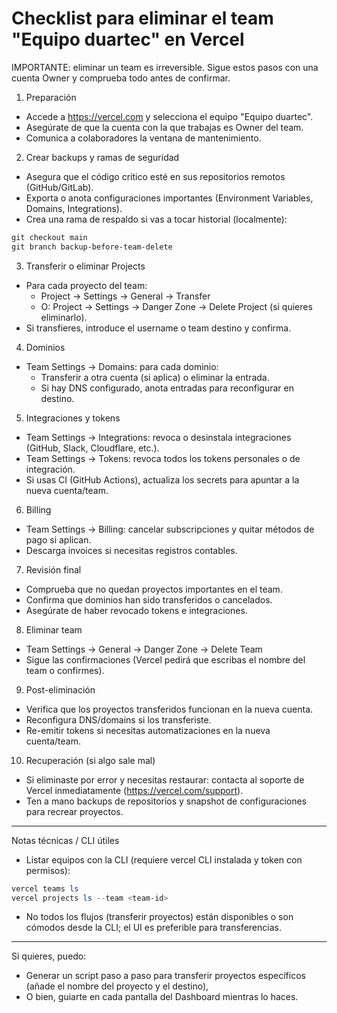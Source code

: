 # Checklist para eliminar el team "Equipo duartec" en Vercel

IMPORTANTE: eliminar un team es irreversible. Sigue estos pasos con una cuenta Owner y comprueba todo antes de confirmar.

1) Preparación
- Accede a https://vercel.com y selecciona el equipo "Equipo duartec".
- Asegúrate de que la cuenta con la que trabajas es Owner del team.
- Comunica a colaboradores la ventana de mantenimiento.

2) Crear backups y ramas de seguridad
- Asegura que el código crítico esté en sus repositorios remotos (GitHub/GitLab).
- Exporta o anota configuraciones importantes (Environment Variables, Domains, Integrations).
- Crea una rama de respaldo si vas a tocar historial (localmente):

```powershell
git checkout main
git branch backup-before-team-delete
```

3) Transferir o eliminar Projects
- Para cada proyecto del team:
  - Project → Settings → General → Transfer
  - O: Project → Settings → Danger Zone → Delete Project (si quieres eliminarlo).
- Si transfieres, introduce el username o team destino y confirma.

4) Dominios
- Team Settings → Domains: para cada dominio:
  - Transferir a otra cuenta (si aplica) o eliminar la entrada.
  - Si hay DNS configurado, anota entradas para reconfigurar en destino.

5) Integraciones y tokens
- Team Settings → Integrations: revoca o desinstala integraciones (GitHub, Slack, Cloudflare, etc.).
- Team Settings → Tokens: revoca todos los tokens personales o de integración.
- Si usas CI (GitHub Actions), actualiza los secrets para apuntar a la nueva cuenta/team.

6) Billing
- Team Settings → Billing: cancelar subscripciones y quitar métodos de pago si aplican.
- Descarga invoices si necesitas registros contables.

7) Revisión final
- Comprueba que no quedan proyectos importantes en el team.
- Confirma que dominios han sido transferidos o cancelados.
- Asegúrate de haber revocado tokens e integraciones.

8) Eliminar team
- Team Settings → General → Danger Zone → Delete Team
- Sigue las confirmaciones (Vercel pedirá que escribas el nombre del team o confirmes).

9) Post-eliminación
- Verifica que los proyectos transferidos funcionan en la nueva cuenta.
- Reconfigura DNS/domains si los transferiste.
- Re-emitir tokens si necesitas automatizaciones en la nueva cuenta/team.

10) Recuperación (si algo sale mal)
- Si eliminaste por error y necesitas restaurar: contacta al soporte de Vercel inmediatamente (https://vercel.com/support).
- Ten a mano backups de repositorios y snapshot de configuraciones para recrear proyectos.

---

Notas técnicas / CLI útiles
- Listar equipos con la CLI (requiere vercel CLI instalada y token con permisos):

```powershell
vercel teams ls
vercel projects ls --team <team-id>
```

- No todos los flujos (transferir proyectos) están disponibles o son cómodos desde la CLI; el UI es preferible para transferencias.

---

Si quieres, puedo:
- Generar un script paso a paso para transferir proyectos específicos (añade el nombre del proyecto y el destino),
- O bien, guiarte en cada pantalla del Dashboard mientras lo haces.
